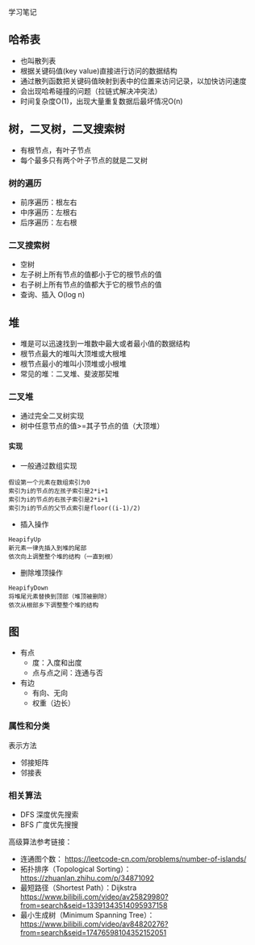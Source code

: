 学习笔记


## 哈希表

* 也叫散列表
* 根据关键码值(key value)直接进行访问的数据结构
* 通过散列函数把关键码值映射到表中的位置来访问记录，以加快访问速度
* 会出现哈希碰撞的问题（拉链式解决冲突法）
* 时间复杂度O(1)，出现大量重复数据后最坏情况O(n)

## 树，二叉树，二叉搜索树

* 有根节点，有叶子节点
* 每个最多只有两个叶子节点的就是二叉树

### 树的遍历

* 前序遍历：根左右
* 中序遍历：左根右
* 后序遍历：左右根

### 二叉搜索树

* 空树
* 左子树上所有节点的值都小于它的根节点的值
* 右子树上所有节点的值都大于它的根节点的值
* 查询、插入 O(log n)

## 堆

* 堆是可以迅速找到一堆数中最大或者最小值的数据结构
* 根节点最大的堆叫大顶堆或大根堆
* 根节点最小的堆叫小顶堆或小根堆
* 常见的堆：二叉堆、斐波那契堆

###  二叉堆

* 通过完全二叉树实现
* 树中任意节点的值>=其子节点的值（大顶堆）

#### 实现

* 一般通过数组实现

```
假设第一个元素在数组索引为0
索引为i的节点的左孩子索引是2*i+1
索引为i的节点的右孩子索引是2*i+1
索引为i的节点的父节点索引是floor((i-1)/2)
```

* 插入操作

```
HeapifyUp
新元素一律先插入到堆的尾部
依次向上调整整个堆的结构（一直到根）
```

* 删除堆顶操作

```
HeapifyDown
将堆尾元素替换到顶部（堆顶被删除）
依次从根部乡下调整整个堆的结构
```

## 图

* 有点
  * 度：入度和出度
  * 点与点之间：连通与否
* 有边
  * 有向、无向
  * 权重（边长）


### 属性和分类

表示方法

  * 邻接矩阵
  * 邻接表

### 相关算法

* DFS 深度优先搜索
* BFS 广度优先搜搜

高级算法参考链接：

* 连通图个数： https://leetcode-cn.com/problems/number-of-islands/
* 拓扑排序（Topological Sorting）： https://zhuanlan.zhihu.com/p/34871092
* 最短路径（Shortest Path）：Dijkstra https://www.bilibili.com/video/av25829980?from=search&seid=13391343514095937158
* 最小生成树（Minimum Spanning Tree）： https://www.bilibili.com/video/av84820276?from=search&seid=17476598104352152051
